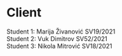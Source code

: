 # Client <br>
Student 1: Marija Živanović SV19/2021 <br>
Student 2: Vuk Dimitrov SV52/2021 <br>
Student 3: Nikola Mitrović SV18/2021
